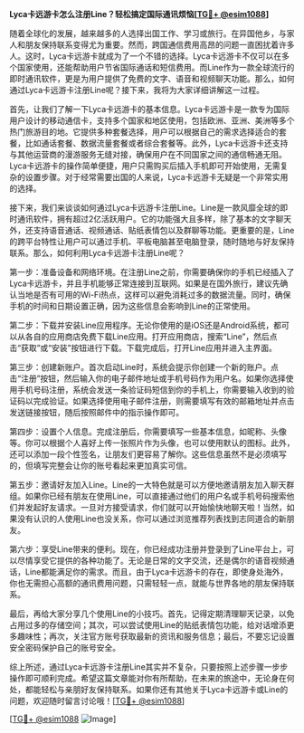 **Lyca卡远游卡怎么注册Line？轻松搞定国际通讯烦恼[[TG💪+ @esim1088](https://t.me/s/esim1088)]**

随着全球化的发展，越来越多的人选择出国工作、学习或旅行。在异国他乡，与家人和朋友保持联系变得尤为重要。然而，跨国通信费用高昂的问题一直困扰着许多人。这时，Lyca卡远游卡就成为了一个不错的选择。Lyca卡远游卡不仅可以在多个国家使用，还能帮助用户节省国际通话和短信费用。而Line作为一款全球流行的即时通讯软件，更是为用户提供了免费的文字、语音和视频聊天功能。那么，如何通过Lyca卡远游卡注册Line呢？接下来，我将为大家详细讲解这一过程。

首先，让我们了解一下Lyca卡远游卡的基本信息。Lyca卡远游卡是一款专为国际用户设计的移动通信卡，支持多个国家和地区使用，包括欧洲、亚洲、美洲等多个热门旅游目的地。它提供多种套餐选择，用户可以根据自己的需求选择适合的套餐，比如通话套餐、数据流量套餐或者综合套餐等。此外，Lyca卡远游卡还支持与其他运营商的漫游服务无缝对接，确保用户在不同国家之间的通信畅通无阻。Lyca卡远游卡的操作简单便捷，用户只需购买后插入手机即可开始使用，无需复杂的设置步骤。对于经常需要出国的人来说，Lyca卡远游卡无疑是一个非常实用的选择。

接下来，我们来谈谈如何通过Lyca卡远游卡注册Line。Line是一款风靡全球的即时通讯软件，拥有超过2亿活跃用户。它的功能强大且多样，除了基本的文字聊天外，还支持语音通话、视频通话、贴纸表情包以及群聊等功能。更重要的是，Line的跨平台特性让用户可以通过手机、平板电脑甚至电脑登录，随时随地与好友保持联系。那么，如何利用Lyca卡远游卡注册Line呢？

第一步：准备设备和网络环境。在注册Line之前，你需要确保你的手机已经插入了Lyca卡远游卡，并且手机能够正常连接到互联网。如果是在国外旅行，建议先确认当地是否有可用的Wi-Fi热点，这样可以避免消耗过多的数据流量。同时，确保手机的时间和日期设置正确，因为这些信息会影响到Line的正常使用。

第二步：下载并安装Line应用程序。无论你使用的是iOS还是Android系统，都可以从各自的应用商店免费下载Line应用。打开应用商店，搜索“Line”，然后点击“获取”或“安装”按钮进行下载。下载完成后，打开Line应用并进入主界面。

第三步：创建新账户。首次启动Line时，系统会提示你创建一个新的账户。点击“注册”按钮，然后输入你的电子邮件地址或手机号码作为用户名。如果你选择使用手机号码注册，系统会发送一条验证码短信到你的手机上，你需要输入收到的验证码以完成验证。如果选择使用电子邮件注册，则需要填写有效的邮箱地址并点击发送链接按钮，随后按照邮件中的指示操作即可。

第四步：设置个人信息。完成注册后，你需要填写一些基本信息，如昵称、头像等。你可以根据个人喜好上传一张照片作为头像，也可以使用默认的图标。此外，还可以添加一段个性签名，让朋友们更容易了解你。这些信息虽然不是必须填写的，但填写完整会让你的账号看起来更加真实可信。

第五步：邀请好友加入Line。Line的一大特色就是可以方便地邀请朋友加入聊天群组。如果你已经有朋友在使用Line，可以直接通过他们的用户名或手机号码搜索他们并发起好友请求。一旦对方接受请求，你们就可以开始愉快地聊天啦！当然，如果没有认识的人使用Line也没关系，你可以通过浏览推荐列表找到志同道合的新朋友。

第六步：享受Line带来的便利。现在，你已经成功注册并登录到了Line平台上，可以尽情享受它提供的各种功能了。无论是日常的文字交流，还是偶尔的语音视频通话，Line都能满足你的需求。而且，由于Lyca卡远游卡的存在，即使身处海外，你也无需担心高额的通讯费用问题，只需轻轻一点，就能与世界各地的朋友保持联系。

最后，再给大家分享几个使用Line的小技巧。首先，记得定期清理聊天记录，以免占用过多的存储空间；其次，可以尝试使用Line的贴纸表情包功能，给对话增添更多趣味性；再次，关注官方账号获取最新的资讯和服务信息；最后，不要忘记设置安全密码保护自己的账号安全。

综上所述，通过Lyca卡远游卡注册Line其实并不复杂，只要按照上述步骤一步步操作即可顺利完成。希望这篇文章能对你有所帮助，在未来的旅途中，无论身在何处，都能轻松与亲朋好友保持联系。如果你还有其他关于Lyca卡远游卡或Line的问题，欢迎随时留言讨论哦！[[TG💪+ @esim1088](https://t.me/s/esim1088)]

[[TG💪+ @esim1088](https://t.me/s/esim1088) ![Image](https://i.postimg.cc/4NQfJmqS/Snipaste-2025-05-13-00-14-12.png)]